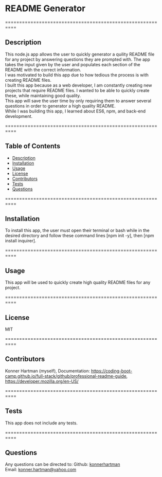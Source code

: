 # README Generator
  
  ==========================================================
  ## Description
  This node.js app allows the user to quickly generator a quility README file for any project by answering questions they are prompted with. The app takes the input given by the user and populates each section of the README with the correct information.
  <br/>
  I was motivated to build this app due to how tedious the process is with creating README files.
  <br/>
  I built this app because as a web developer, I am constantly creating new projects that require README files. I wanted to be able to quickly create these, while maintaining good quality. 
  <br/>
  This app will save the user time by only requiring them to answer several questions in order to generator a high quality README.
  <br/>
  While I was building this app, I learned about ES6, npm, and back-end development.
  
  ==========================================================
  ## Table of Contents
  - [Description](#)
  - [Installation](#installation)
  - [Usage](#usage)
  - [License](#license)
  - [Contributors](#contributors)
  - [Tests](#tests)
  - [Questions](#questions)
  
  ==========================================================
  ## Installation
  To install this app, the user must open their terminal or bash while in the desired directory and follow these command lines [npm init -y], then [npm install inquirer].
  
  ==========================================================
  ## Usage
  This app will be used to quickly create high quality README files for any project.
  
  ==========================================================
  ## License
  MIT
  
  ==========================================================
  ## Contributors
  Konner Hartman (myself), Documentation: https://coding-boot-camp.github.io/full-stack/github/professional-readme-guide, https://developer.mozilla.org/en-US/
  
  ==========================================================
  ## Tests
  This app does not include any tests.
  
  ==========================================================
  ## Questions
  Any questions can be directed to:
  Github: [konnerhartman](https://github.com/konnerhartman)
  <br/>
  Email: konner.hartman@yahoo.com
